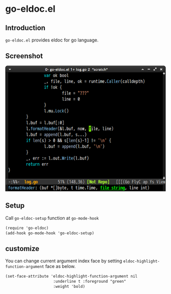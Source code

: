 # go-eldoc.el

## Introduction
`go-eldoc.el` provides eldoc for go language.


## Screenshot

![go-eldoc1](image/go-eldoc1.png)


## Setup
Call `go-eldoc-setup` function at `go-mode-hook`

```elisp
(require 'go-eldoc)
(add-hook go-mode-hook 'go-eldoc-setup)
```

## customize
You can change current argument index face by setting
`eldoc-highlight-function-argument` face as below.

```elisp
(set-face-attribute 'eldoc-highlight-function-argument nil
                     :underline t :foreground "green"
                     :weight 'bold)
```
